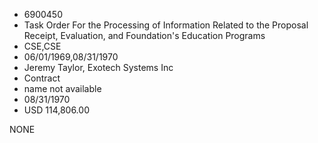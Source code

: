 * 6900450
* Task Order For the Processing of Information Related to the Proposal Receipt, Evaluation, and Foundation's Education    Programs
* CSE,CSE
* 06/01/1969,08/31/1970
* Jeremy Taylor, Exotech Systems Inc
* Contract
*   name not available
* 08/31/1970
* USD 114,806.00

NONE